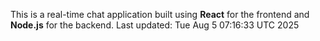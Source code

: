 This is a real-time chat application built using **React** for the frontend and **Node.js** for the backend.
Last updated: Tue Aug  5 07:16:33 UTC 2025
